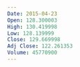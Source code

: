 ```yaml
---
Date: 2015-04-23
Open: 128.300003
High: 130.419998
Low: 128.139999
Close: 129.669998
Adj Close: 122.261353
Volume: 45770900
---
```

